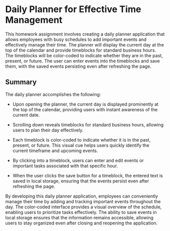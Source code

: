 # Daily Planner for Effective Time Management

This homework assignment involves creating a daily planner application that allows employees with busy schedules to add important events and effectively manage their time. The planner will display the current day at the top of the calendar and provide timeblocks for standard business hours. The timeblocks will be color-coded to indicate whether they are in the past, present, or future. The user can enter events into the timeblocks and save them, with the saved events persisting even after refreshing the page.

## Summary

The daily planner accomplishes the following:

- Upon opening the planner, the current day is displayed prominently at the top of the calendar, providing users with instant awareness of the current date.

- Scrolling down reveals timeblocks for standard business hours, allowing users to plan their day effectively.

- Each timeblock is color-coded to indicate whether it is in the past, present, or future. This visual cue helps users quickly identify the current timeframe and upcoming events.

- By clicking into a timeblock, users can enter and edit events or important tasks associated with that specific hour.

- When the user clicks the save button for a timeblock, the entered text is saved in local storage, ensuring that the events persist even after refreshing the page.

By developing this daily planner application, employees can conveniently manage their time by adding and tracking important events throughout the day. The color-coded interface provides a visual overview of the schedule, enabling users to prioritize tasks effectively. The ability to save events in local storage ensures that the information remains accessible, allowing users to stay organized even after closing and reopening the application.
